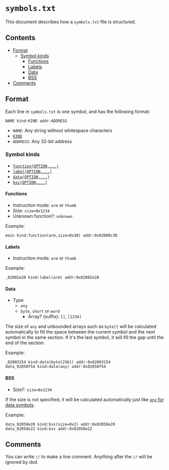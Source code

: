 # `symbols.txt`
This document describes how a `symbols.txt` file is structured.

## Contents
- [Format](#format)
    - [Symbol kinds](#symbol-kinds)
        - [Functions](#functions)
        - [Labels](#labels)
        - [Data](#data)
        - [BSS](#bss)
- [Comments](#comments)

## Format
Each line in `symbols.txt` is one symbol, and has the following format:
```
NAME kind:KIND addr:ADDRESS
```
- `NAME`: Any string without whitespace characters
- [`KIND`](#symbol-kinds)
- `ADDRESS`: Any 32-bit address

### Symbol kinds
- [`function(OPTION,...)`](#functions)
- [`label(OPTION,...)`](#labels)
- [`data(OPTION,...)`](#labels)
- [`bss(OPTION,...)`](#bss)

#### Functions
- Instruction mode: `arm` or `thumb`
- Size: `size=0x1234`
- Unknown function?: `unknown`

Example:
```
main kind:function(arm,size=0x30) addr:0x02000c30
```

#### Labels
- Instruction mode: `arm` or `thumb`

Example:
```
_02002e28 kind:label(arm) addr:0x02002e28
```

#### Data
- Type
    - `any`
    - `byte`, `short` or `word`
        - Array? (suffix): `[]`, `[1234]`

The size of `any` and unbounded arrays such as `byte[]` will be calculated automatically to fill the space between the current
symbol and the next symbol in the same section. If it's the last symbol, it will fill the gap until the end of the section.

Example:
```
_02003154 kind:data(byte[256]) addr:0x02003154
data_02050f54 kind:data(any) addr:0x02050f54
```

#### BSS
- Size?: `size=0x1234`

If the size is not specified, it will be calculated automatically just like [`any` for data symbols](#data).

Example:
```
data_02058e20 kind:bss(size=0x2) addr:0x02058e20
data_02058e22 kind:bss addr:0x02058e22
```

## Comments
You can write `//` to make a line comment. Anything after the `//` will be ignored by dsd.
